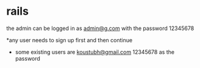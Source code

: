 rails
=====
the admin can be logged in as 
admin@g.com
with the password 
12345678

*any user needs to sign up first and then continue
* some existing users are 
koustubh@gmail.com
12345678 as the password
